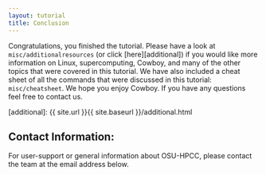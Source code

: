 ```yaml
---
layout: tutorial
title: Conclusion
---
```




Congratulations, you finished the tutorial. Please have a look at `misc/additionalresources` (or click [here][additional]) if you would like more information on Linux, supercomputing, Cowboy, and many of the other topics that were covered in this tutorial. We have also included a cheat sheet of all the commands that were discussed in this tutorial: `misc/cheatsheet`. We hope you enjoy Cowboy. If you have any questions feel free to contact us.

[additional]: {{ site.url }}{{ site.baseurl }}/additional.html

Contact Information:
--------------------

For user-support or general information about OSU-HPCC, please contact the team at the email address below.
